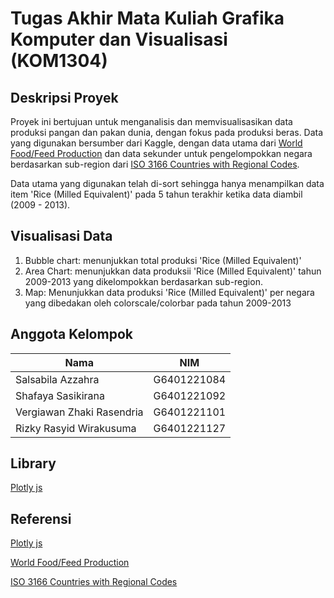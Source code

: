 # Tugas Akhir Mata Kuliah Grafika Komputer dan Visualisasi (KOM1304)

## Deskripsi Proyek
Proyek ini bertujuan untuk menganalisis dan memvisualisasikan data produksi pangan dan pakan dunia, dengan fokus pada produksi beras. Data yang digunakan bersumber dari Kaggle, dengan data utama dari [World Food/Feed Production](https://www.kaggle.com/datasets/dorbicycle/world-foodfeed-production) dan data sekunder untuk pengelompokkan negara berdasarkan sub-region dari [ISO 3166 Countries with Regional Codes](https://github.com/lukes/ISO-3166-Countries-with-Regional-Codes/blob/master/all/all.csv).

Data utama yang digunakan telah di-sort sehingga hanya menampilkan data item 'Rice (Milled Equivalent)' pada 5 tahun terakhir ketika data diambil (2009 - 2013).

## Visualisasi Data
1. Bubble chart: menunjukkan total produksi 'Rice (Milled Equivalent)'
2. Area Chart: menunjukkan data produksii 'Rice (Milled Equivalent)' tahun 2009-2013 yang dikelompokkan berdasarkan sub-region.
3. Map: Menunjukkan data produksi 'Rice (Milled Equivalent)' per negara yang dibedakan oleh colorscale/colorbar pada tahun 2009-2013

## Anggota Kelompok
| Nama                                      | NIM          |
|-------------------------------------------|--------------|
| Salsabila Azzahra |G6401221084 |
| Shafaya Sasikirana | G6401221092 |
| Vergiawan Zhaki Rasendria | G6401221101 |
| Rizky Rasyid Wirakusuma | G6401221127 |

## Library
[Plotly js](https://plotly.com/javascript/)

## Referensi
[Plotly js](https://plotly.com/javascript/)

[World Food/Feed Production](https://www.kaggle.com/datasets/dorbicycle/world-foodfeed-production)

[ISO 3166 Countries with Regional Codes](https://github.com/lukes/ISO-3166-Countries-with-Regional-Codes/blob/master/all/all.csv)

